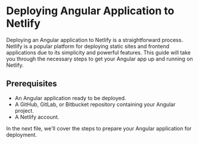 # Deploying Angular Application to Netlify

Deploying an Angular application to Netlify is a straightforward process. Netlify is a popular platform for deploying static sites and frontend applications due to its simplicity and powerful features. This guide will take you through the necessary steps to get your Angular app up and running on Netlify.

## Prerequisites

- An Angular application ready to be deployed.
- A GitHub, GitLab, or Bitbucket repository containing your Angular project.
- A Netlify account.

In the next file, we'll cover the steps to prepare your Angular application for deployment.
